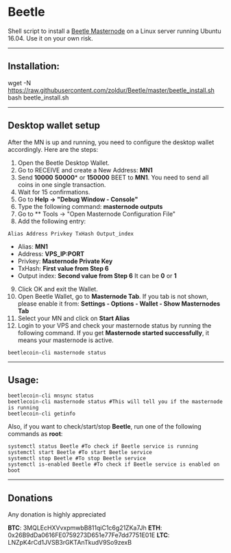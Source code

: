 # Beetle
Shell script to install a [Beetle Masternode](https://beetlecoin.io) on a Linux server running Ubuntu 16.04. Use it on your own risk.

***
## Installation:

wget -N https://raw.githubusercontent.com/zoldur/Beetle/master/beetle_install.sh
bash beetle_install.sh
***


## Desktop wallet setup

After the MN is up and running, you need to configure the desktop wallet accordingly. Here are the steps:
1. Open the Beetle Desktop Wallet.
2. Go to RECEIVE and create a New Address: **MN1**
3. Send **10000** **50000*** or **150000** BEET to **MN1**. You need to send all coins in one single transaction.
4. Wait for 15 confirmations.
5. Go to **Help -> "Debug Window - Console"**
6. Type the following command: **masternode outputs**
7. Go to  ** Tools -> "Open Masternode Configuration File"
8. Add the following entry:
```
Alias Address Privkey TxHash Output_index
```
* Alias: **MN1**
* Address: **VPS_IP:PORT**
* Privkey: **Masternode Private Key**
* TxHash: **First value from Step 6**
* Output index:  **Second value from Step 6** It can be **0** or **1**
9. Click OK and exit the Wallet.
10. Open Beetle Wallet, go to **Masternode Tab**. If you tab is not shown, please enable it from: **Settings - Options - Wallet - Show Masternodes Tab**
11. Select your MN and click on **Start Alias**
12. Login to your VPS and check your masternode status by running the following command. If you get **Masternode started successfully**, it means your masternode is active.
```
beetlecoin-cli masternode status
```
***

## Usage:
```
beetlecoin-cli mnsync status
beetlecoin-cli masternode status #This will tell you if the masternode is running
beetlecoin-cli getinfo
```
Also, if you want to check/start/stop **Beetle**, run one of the following commands as **root**:

```
systemctl status Beetle #To check if Beetle service is running
systemctl start Beetle #To start Beetle service
systemctl stop Beetle #To stop Beetle service
systemctl is-enabled Beetle #To check if Beetle service is enabled on boot
```
***


## Donations

Any donation is highly appreciated

**BTC**: 3MQLEcHXVvxpmwbB811qiC1c6g21ZKa7Jh
**ETH**: 0x26B9dDa0616FE0759273D651e77Fe7dd7751E01E
**LTC**: LNZpK4rCd1JVSB3rGKTAnTkudV9So9zexB


